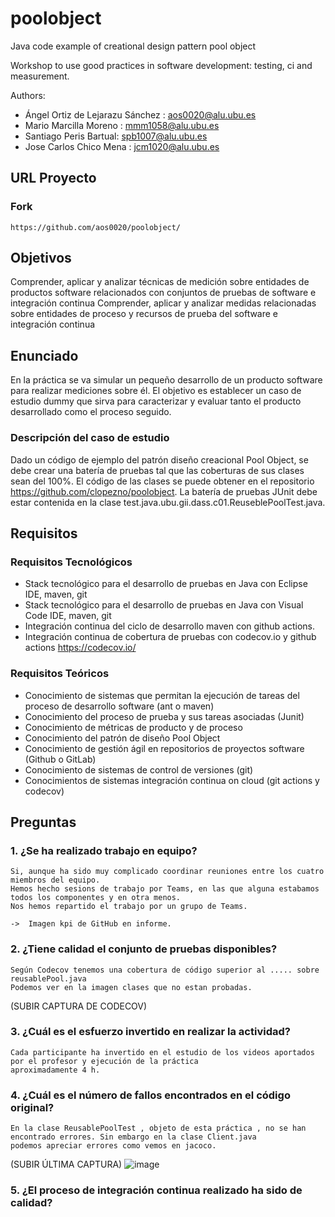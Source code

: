 poolobject
==========


Java code example of creational design pattern pool object

Workshop to use good practices in software development: testing, ci and measurement.

Authors:
- Ángel Ortiz de Lejarazu Sánchez : aos0020@alu.ubu.es
- Mario Marcilla Moreno : mmm1058@alu.ubu.es
- Santiago Peris Bartual: spb1007@alu.ubu.es
- Jose Carlos Chico Mena : jcm1020@alu.ubu.es

## URL Proyecto
### Fork
	https://github.com/aos0020/poolobject/
 
## Objetivos
Comprender, aplicar y analizar técnicas de medición sobre entidades de productos software relacionados con conjuntos de pruebas de software e integración continua
Comprender, aplicar y analizar medidas relacionadas sobre entidades de proceso y recursos de prueba del software e integración continua

## Enunciado
En la práctica se va simular un pequeño desarrollo de un producto software para realizar mediciones sobre él. 
El objetivo es establecer un caso de estudio dummy que sirva para caracterizar y evaluar tanto el producto desarrollado como el proceso seguido.

### Descripción del caso de estudio
Dado un código de ejemplo del patrón diseño creacional Pool Object, se debe crear una batería de pruebas tal que las coberturas de sus clases sean del 100%. 
El código de las clases se puede obtener en el repositorio https://github.com/clopezno/poolobject. La batería de pruebas JUnit debe estar contenida en la clase 
test.java.ubu.gii.dass.c01.ReuseblePoolTest.java.

## Requisitos

### Requisitos Tecnológicos
- Stack tecnológico para el desarrollo de pruebas en Java con Eclipse IDE, maven, git
- Stack tecnológico para el desarrollo de pruebas en Java con Visual Code IDE, maven, git
- Integración continua del ciclo de desarrollo maven con github actions.
- Integración continua de cobertura de pruebas con codecov.io y github actions https://codecov.io/

### Requisitos Teóricos
- Conocimiento de sistemas que permitan la ejecución de tareas del proceso de desarrollo software (ant o maven)
- Conocimiento del proceso de prueba y sus tareas asociadas (Junit)
- Conocimiento de métricas de producto y de proceso
- Conocimiento del patrón de diseño Pool Object
- Conocimiento de gestión ágil en repositorios de proyectos software (Github o GitLab)
- Conocimiento de sistemas de control de versiones (git)
- Conocimientos de sistemas integración continua on cloud (git actions y codecov)


## Preguntas

### 1. ¿Se ha realizado trabajo en equipo?
	Si, aunque ha sido muy complicado coordinar reuniones entre los cuatro miembros del equipo. 
	Hemos hecho sesions de trabajo por Teams, en las que alguna estabamos todos los componentes y en otra menos. 
	Nos hemos repartido el trabajo por un grupo de Teams.
	
	->	Imagen kpi de GitHub en informe.
	
	

### 2. ¿Tiene calidad el conjunto de pruebas disponibles?
	Según Codecov tenemos una cobertura de código superior al ..... sobre reusablePool.java
	Podemos ver en la imagen clases que no estan probadas.

 (SUBIR CAPTURA DE CODECOV)
	

### 3. ¿Cuál es el esfuerzo invertido en realizar la actividad?
	Cada participante ha invertido en el estudio de los videos aportados por el profesor y ejecución de la práctica 
	aproximadamente 4 h.
	

### 4. ¿Cuál es el número de fallos encontrados en el código original?

	En la clase ReusablePoolTest , objeto de esta práctica , no se han encontrado errores. Sin embargo en la clase Client.java 
	podemos apreciar errores como vemos en jacoco.
 
(SUBIR ÚLTIMA CAPTURA)
 ![image](https://github.com/user-attachments/assets/16b527e6-c42d-490d-9061-566aa941534e)


### 5. ¿El proceso de integración continua realizado ha sido de calidad?


